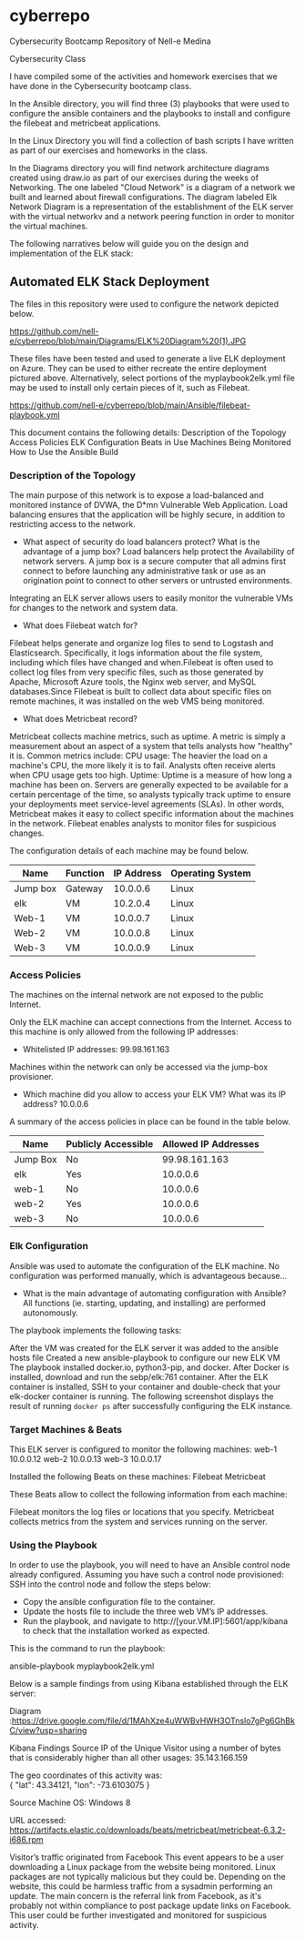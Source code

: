 # cyberrepo
Cybersecurity Bootcamp Repository of Nell-e Medina

Cybersecurity Class

I have compiled some of the activities and homework exercises that we have done in the Cybersecurity bootcamp class. 

In the Ansible directory, you will find three (3) playbooks that were used to configure the ansible containers and the playbooks to install and configure the filebeat and metricbeat applications. 

In the Linux Directory you will find a collection of bash scripts I have written as part of our exercises and homeworks in the class. 

In the Diagrams directory you will find network architecture diagrams created using draw.io as part of our exercises during the weeks of Networking. The one labeled "Cloud Network" is a diagram of a network we built and learned about firewall configurations. The diagram labeled Elk Network Diagram is a representation of the establishment of the ELK server with the virtual networkv and a network peering function in order to monitor the virtual machines. 

The following narratives below will guide you on the design and implementation of the ELK stack:

## Automated ELK Stack Deployment
The files in this repository were used to configure the network depicted below.

https://github.com/nell-e/cyberrepo/blob/main/Diagrams/ELK%20Diagram%20(1).JPG

These files have been tested and used to generate a live ELK deployment on Azure. They can be used to either recreate the entire deployment pictured above. Alternatively, select portions of the myplaybook2elk.yml file may be used to install only certain pieces of it, such as Filebeat.

   https://github.com/nell-e/cyberrepo/blob/main/Ansible/filebeat-playbook.yml
   
This document contains the following details:
Description of the Topology
Access Policies
ELK Configuration
Beats in Use
Machines Being Monitored
How to Use the Ansible Build

### Description of the Topology

 The main purpose of this network is to expose a load-balanced and monitored instance of DVWA, the D*mn Vulnerable Web Application.
Load balancing ensures that the application will be highly secure, in addition to restricting access to the network.

- What aspect of security do load balancers protect? What is the advantage of a jump box? 
Load balancers help protect the Availability of network servers.  A jump box is a secure computer that all admins first connect to before launching any administrative task or use as an origination point to connect to other servers or untrusted environments.

Integrating an ELK server allows users to easily monitor the vulnerable VMs for changes to the network and system data.

- What does Filebeat watch for? 

Filebeat helps generate and organize log files to send to Logstash and Elasticsearch. Specifically, it logs information about the file system, including which files have changed and when.Filebeat is often used to collect log files from very specific files, such as those generated by Apache, Microsoft Azure tools, the Nginx web server, and MySQL databases.Since Filebeat is built to collect data about specific files on remote machines, it was installed on the web VMS being monitored. 

- What does Metricbeat record? 

Metricbeat collects machine metrics, such as uptime. A metric is simply a measurement about an aspect of a system that tells analysts how "healthy" it is.
Common metrics include:
CPU usage: The heavier the load on a machine's CPU, the more likely it is to fail. Analysts often receive alerts when CPU usage gets too high.
Uptime: Uptime is a measure of how long a machine has been on. Servers are generally expected to be available for a certain percentage of the time, so analysts typically track uptime to ensure your deployments meet service-level agreements (SLAs).
In other words, Metricbeat makes it easy to collect specific information about the machines in the network. Filebeat enables analysts to monitor files for suspicious changes.

The configuration details of each machine may be found below.
 
| Name 	| Function | IP Address | Operating System |
|----------|----------|------------|------------------|
| Jump box | Gateway  | 10.0.0.6   | Linux            |
| elk 	|  VM      |  10.2.0.4  | Linux            |
| Web-1	|  VM      | 10.0.0.7   | Linux            |
| Web-2 	|  VM       |  10.0.0.8 | Linux            |
| Web-3 	|  VM       |  10.0.0.9 | Linux            |
 
### Access Policies
 
The machines on the internal network are not exposed to the public Internet.
 
Only the ELK machine can accept connections from the Internet. Access to this machine is only allowed from the following IP addresses:
- Whitelisted IP addresses: 99.98.161.163
 
Machines within the network can only be accessed via the jump-box provisioner.
- Which machine did you allow to access your ELK VM? What was its IP address? 10.0.0.6

A summary of the access policies in place can be found in the table below.

| Name 	| Publicly Accessible | Allowed IP Addresses |
|----------|---------------------|----------------------|
| Jump Box | No             	| 99.98.161.163   	  |
|   elk   	| Yes 	           | 10.0.0.6			  |             	
|   web-1 	| No               	| 10.0.0.6              |
|   web-2  | Yes 	           | 10.0.0.6			  |             	
|   web-3 	| No               	| 10.0.0.6              |

### Elk Configuration

Ansible was used to automate the configuration of the ELK machine. No configuration was performed manually, which is advantageous because...
- What is the main advantage of automating configuration with Ansible? All functions (ie. starting, updating, and installing) are performed autonomously.
 
The playbook implements the following tasks:

After the VM was created for the ELK server it was added to the ansible hosts file 
Created a new ansible-playbook to configure our new ELK VM
The playbook installed docker.io, python3-pip, and docker.
After Docker is installed, download and run the sebp/elk:761    container.
After the ELK container is installed, SSH to your container and double-check that your elk-docker container is running.
The following screenshot displays the result of running `docker ps` after successfully configuring the ELK instance. 
  
### Target Machines & Beats
This ELK server is configured to monitor the following machines:
web-1 10.0.0.12
web-2 10.0.0.13
web-3 10.0.0.17

Installed the following Beats on these machines:
Filebeat
Metricbeat
 
These Beats allow to collect the following information from each machine:

Filebeat monitors the log files or locations that you specify.
Metricbeat collects metrics from the system and services running on the server.

### Using the Playbook

In order to use the playbook, you will need to have an Ansible control node already configured. Assuming you have such a control node provisioned:
SSH into the control node and follow the steps below:

- Copy the ansible configuration file to the container.
- Update the hosts file to include the three web VM’s IP addresses.
- Run the playbook, and navigate to  http://[your.VM.IP]:5601/app/kibana to check that the installation worked as expected.

This is the command to run the playbook:

 ansible-playbook myplaybook2elk.yml

Below is a sample findings from using Kibana established through the ELK server:


Diagram :https://drive.google.com/file/d/1MAhXze4uWWBvHWH3OTnslo7gPg6GhBkC/view?usp=sharing

Kibana Findings
Source IP of the Unique Visitor using a number of bytes that is considerably higher than all other usages: 
35.143.166.159

The geo coordinates of this activity was:  
{ "lat": 43.34121, "lon": -73.6103075 }

Source Machine OS: Windows 8

URL accessed: https://artifacts.elastic.co/downloads/beats/metricbeat/metricbeat-6.3.2-i686.rpm

Visitor’s traffic originated from Facebook
This event appears to be a user downloading a Linux package from the website being monitored.
Linux packages are not typically malicious but they could be. Depending on the website, this could be harmless traffic from a sysadmin performing an update.
The main concern is the referral link from Facebook, as it's probably not within compliance to post package update links on Facebook.
This user could be further investigated and monitored for suspicious activity.
